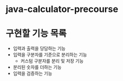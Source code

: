 # java-calculator-precourse

# 구현할 기능 목록
- 입력과 출력을 당담하는 기능
- 입력을 구분자를 기준으로 분리하는 기능
  - 커스텀 구분자를 분리 및 저장 기능
- 분리된 숫자를 더하는 기능
- 입력을 검증하는 기능